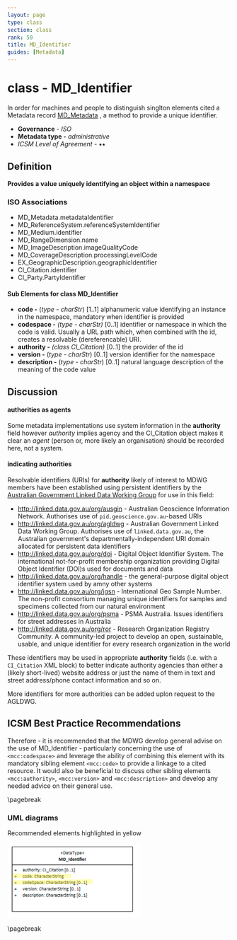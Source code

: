 ```yaml
---
layout: page
type: class
section: class
rank: 50
title: MD_Identifier
guides: [Metadata]
---
```

# class - MD_Identifier

In order for machines and people to distinguish singlton elements cited a Metadata record [MD_Metadata](http://link.to.MD_Metadata) , a method to provide a unique identifier. 

- **Governance** -  *ISO*
- **Metadata type -** *administrative*
- *ICSM Level of Agreement* - ⭑⭑

## Definition
**Provides a value uniquely identifying an object within a namespace**

### ISO Associations

- MD_Metadata.metadataIdentifier
- MD_ReferenceSystem.referenceSystemIdentifier
- MD_Medium.identifier
- MD_RangeDimension.name
- MD_ImageDescription.imageQualityCode
- MD_CoverageDescription.processingLevelCode
- EX_GeographicDescription.geographicIdentifier
- CI_Citation.identifier 
- CI_Party.PartyIdentifier

#### Sub Elements for class MD_Identifier

- **code -** (*type - charStr*) [1..1] alphanumeric value identifying an instance in the namespace, mandatory when identifier is provided
- **codespace -** *(type - charStr)* [0..1] identifier or namespace in which the code is valid. Usually a URL path which, when combined with the id, creates a resolvable (dereferencable) URI.
- **authority -** *(class CI_Citation)* [0..1] the provider of the id
- **version -** (*type - charStr*) [0..1] version identifier for the namespace
- **description -** (*type - charStr*) [0..1] natural language description of the meaning of the code value

## Discussion 
#### authorities as agents
Some metadata implementations use system information in the **authority** field however *authority* implies agency and the CI_Citation object makes it clear an *agent* (person or, more likely an organisation) should be recorded here, not a system.

#### indicating authorities
Resolvable identifiers (URIs) for **authority** likely of interest to MDWG members have been established using persistent identifiers by the [Australian Government Linked Data Working Group](http://www.linked.data.gov.au) for use in this field:

* <http://linked.data.gov.au/org/ausgin> - Australian Geoscience Information Network. Authorises use of `pid.geoscience.gov.au`-based URIs
* <http://linked.data.gov.au/org/agldwg> - Australian Government Linked Data Working Group. Authorises use of `linked.data.gov.au`, the Australian government's departmentally-independent URI domain allocated for persistent data identifiers
* <http://linked.data.gov.au/org/doi> - Digital Object Identifier System. The international not-for-profit membership organization providing Digital Object Identifier (DOI)s used for documents and data
* <http://linked.data.gov.au/org/handle> - the general-purpose digital object identifier system used by amny other systems
* <http://linked.data.gov.au/org/igsn> - International Geo Sample Number. The non-profit consortium managing unique identifiers for samples and specimens collected from our natural environment
* <http://linked.data.gov.au/org/psma> - PSMA Australia. Issues identifiers for street addresses in Australia
* <http://linked.data.gov.au/org/ror> - Research Organization Registry Community. A community-led project to develop an open, sustainable, usable, and unique identifier for every research organization in the world

These identifiers may be used in appropriate **authority** fields (i.e. with a `CI_Citation` XML block) to better indicate authority agencies than either a (likely short-lived) website address or just the name of them in text and street address/phone contact information and so on.

More identifiers for more authorities can be added uplon request to the AGLDWG.

## ICSM Best Practice Recommendations

Therefore - it is recommended that the MDWG develop general advise on the use of MD_Identifier - particularly concerning the use of `<mcc:codespace>`  and leverage the ability of combining this element with its mandatory sibling element `<mcc:code>` to provide a linkage to a cited resource. It would also be beneficial to discuss other sibling elements `<mcc:authority>`, `<mcc:version>` and `<mcc:description>` and develop any needed advice on their general use.

\pagebreak

### UML diagrams

Recommended elements highlighted in yellow

![MDIdentifier](../images/class-MD_Identifier.png)

\pagebreak
